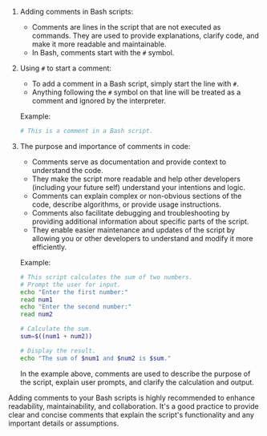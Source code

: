 
1. Adding comments in Bash scripts:

   - Comments are lines in the script that are not executed as commands. They are used to provide explanations, clarify code, and make it more readable and maintainable.
   - In Bash, comments start with the `#` symbol.
2. Using `#` to start a comment:

   - To add a comment in a Bash script, simply start the line with `#`.
   - Anything following the `#` symbol on that line will be treated as a comment and ignored by the interpreter.

   Example:

   ```bash
   # This is a comment in a Bash script.
   ```
3. The purpose and importance of comments in code:

   - Comments serve as documentation and provide context to understand the code.
   - They make the script more readable and help other developers (including your future self) understand your intentions and logic.
   - Comments can explain complex or non-obvious sections of the code, describe algorithms, or provide usage instructions.
   - Comments also facilitate debugging and troubleshooting by providing additional information about specific parts of the script.
   - They enable easier maintenance and updates of the script by allowing you or other developers to understand and modify it more efficiently.

   Example:

   ```bash
   # This script calculates the sum of two numbers.
   # Prompt the user for input.
   echo "Enter the first number:"
   read num1
   echo "Enter the second number:"
   read num2

   # Calculate the sum.
   sum=$((num1 + num2))

   # Display the result.
   echo "The sum of $num1 and $num2 is $sum."
   ```

   In the example above, comments are used to describe the purpose of the script, explain user prompts, and clarify the calculation and output.

Adding comments to your Bash scripts is highly recommended to enhance readability, maintainability, and collaboration. It's a good practice to provide clear and concise comments that explain the script's functionality and any important details or assumptions.
